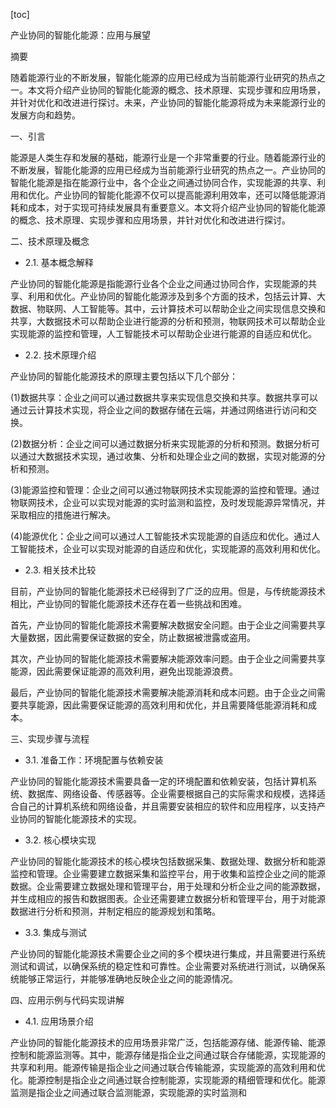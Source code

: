 
[toc]                    
                
                
产业协同的智能化能源：应用与展望

摘要

随着能源行业的不断发展，智能化能源的应用已经成为当前能源行业研究的热点之一。本文将介绍产业协同的智能化能源的概念、技术原理、实现步骤和应用场景，并针对优化和改进进行探讨。未来，产业协同的智能化能源将成为未来能源行业的发展方向和趋势。

一、引言

能源是人类生存和发展的基础，能源行业是一个非常重要的行业。随着能源行业的不断发展，智能化能源的应用已经成为当前能源行业研究的热点之一。产业协同的智能化能源是指在能源行业中，各个企业之间通过协同合作，实现能源的共享、利用和优化。产业协同的智能化能源不仅可以提高能源利用效率，还可以降低能源消耗和成本，对于实现可持续发展具有重要意义。本文将介绍产业协同的智能化能源的概念、技术原理、实现步骤和应用场景，并针对优化和改进进行探讨。

二、技术原理及概念

- 2.1. 基本概念解释

产业协同的智能化能源是指能源行业各个企业之间通过协同合作，实现能源的共享、利用和优化。产业协同的智能化能源涉及到多个方面的技术，包括云计算、大数据、物联网、人工智能等。其中，云计算技术可以帮助企业之间实现信息交换和共享，大数据技术可以帮助企业进行能源的分析和预测，物联网技术可以帮助企业实现能源的监控和管理，人工智能技术可以帮助企业进行能源的自适应和优化。

- 2.2. 技术原理介绍

产业协同的智能化能源技术的原理主要包括以下几个部分：

(1)数据共享：企业之间可以通过数据共享来实现信息交换和共享。数据共享可以通过云计算技术实现，将企业之间的数据存储在云端，并通过网络进行访问和交换。

(2)数据分析：企业之间可以通过数据分析来实现能源的分析和预测。数据分析可以通过大数据技术实现，通过收集、分析和处理企业之间的数据，实现对能源的分析和预测。

(3)能源监控和管理：企业之间可以通过物联网技术实现能源的监控和管理。通过物联网技术，企业可以实现对能源的实时监测和监控，及时发现能源异常情况，并采取相应的措施进行解决。

(4)能源优化：企业之间可以通过人工智能技术实现能源的自适应和优化。通过人工智能技术，企业可以实现对能源的自适应和优化，实现能源的高效利用和优化。

- 2.3. 相关技术比较

目前，产业协同的智能化能源技术已经得到了广泛的应用。但是，与传统能源技术相比，产业协同的智能化能源技术还存在着一些挑战和困难。

首先，产业协同的智能化能源技术需要解决数据安全问题。由于企业之间需要共享大量数据，因此需要保证数据的安全，防止数据被泄露或盗用。

其次，产业协同的智能化能源技术需要解决能源效率问题。由于企业之间需要共享能源，因此需要保证能源的高效利用，避免出现能源浪费。

最后，产业协同的智能化能源技术需要解决能源消耗和成本问题。由于企业之间需要共享能源，因此需要保证能源的高效利用和优化，并且需要降低能源消耗和成本。

三、实现步骤与流程

- 3.1. 准备工作：环境配置与依赖安装

产业协同的智能化能源技术需要具备一定的环境配置和依赖安装，包括计算机系统、数据库、网络设备、传感器等。企业需要根据自己的实际需求和规模，选择适合自己的计算机系统和网络设备，并且需要安装相应的软件和应用程序，以支持产业协同的智能化能源技术的实现。

- 3.2. 核心模块实现

产业协同的智能化能源技术的核心模块包括数据采集、数据处理、数据分析和能源监控和管理。企业需要建立数据采集和监控平台，用于收集和监控企业之间的能源数据。企业需要建立数据处理和管理平台，用于处理和分析企业之间的能源数据，并生成相应的报告和数据图表。企业还需要建立数据分析和管理平台，用于对能源数据进行分析和预测，并制定相应的能源规划和策略。

- 3.3. 集成与测试

产业协同的智能化能源技术需要企业之间的多个模块进行集成，并且需要进行系统测试和调试，以确保系统的稳定性和可靠性。企业需要对系统进行测试，以确保系统能够正常运行，并能够准确地反映企业之间的能源情况。

四、应用示例与代码实现讲解

- 4.1. 应用场景介绍

产业协同的智能化能源技术的应用场景非常广泛，包括能源存储、能源传输、能源控制和能源监测等。其中，能源存储是指企业之间通过联合存储能源，实现能源的共享和利用。能源传输是指企业之间通过联合传输能源，实现能源的高效利用和优化。能源控制是指企业之间通过联合控制能源，实现能源的精细管理和优化。能源监测是指企业之间通过联合监测能源，实现能源的实时监测和

